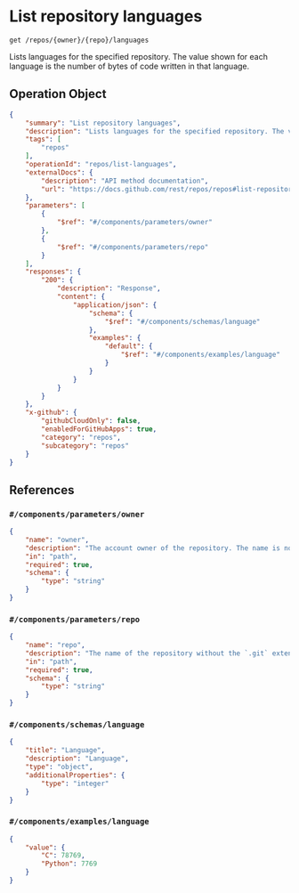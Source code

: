 # List repository languages

`get /repos/{owner}/{repo}/languages`

Lists languages for the specified repository. The value shown for each language is the number of bytes of code written in that language.

## Operation Object

```json
{
    "summary": "List repository languages",
    "description": "Lists languages for the specified repository. The value shown for each language is the number of bytes of code written in that language.",
    "tags": [
        "repos"
    ],
    "operationId": "repos/list-languages",
    "externalDocs": {
        "description": "API method documentation",
        "url": "https://docs.github.com/rest/repos/repos#list-repository-languages"
    },
    "parameters": [
        {
            "$ref": "#/components/parameters/owner"
        },
        {
            "$ref": "#/components/parameters/repo"
        }
    ],
    "responses": {
        "200": {
            "description": "Response",
            "content": {
                "application/json": {
                    "schema": {
                        "$ref": "#/components/schemas/language"
                    },
                    "examples": {
                        "default": {
                            "$ref": "#/components/examples/language"
                        }
                    }
                }
            }
        }
    },
    "x-github": {
        "githubCloudOnly": false,
        "enabledForGitHubApps": true,
        "category": "repos",
        "subcategory": "repos"
    }
}
```

## References

### `#/components/parameters/owner`

```json
{
    "name": "owner",
    "description": "The account owner of the repository. The name is not case sensitive.",
    "in": "path",
    "required": true,
    "schema": {
        "type": "string"
    }
}
```

### `#/components/parameters/repo`

```json
{
    "name": "repo",
    "description": "The name of the repository without the `.git` extension. The name is not case sensitive.",
    "in": "path",
    "required": true,
    "schema": {
        "type": "string"
    }
}
```

### `#/components/schemas/language`

```json
{
    "title": "Language",
    "description": "Language",
    "type": "object",
    "additionalProperties": {
        "type": "integer"
    }
}
```

### `#/components/examples/language`

```json
{
    "value": {
        "C": 78769,
        "Python": 7769
    }
}
```